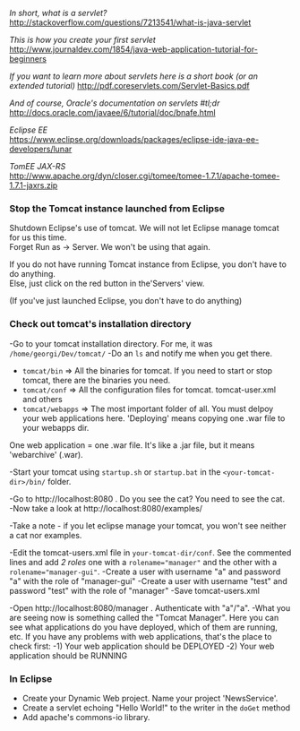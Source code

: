 *In short, what is a servlet?*
http://stackoverflow.com/questions/7213541/what-is-java-servlet

*This is how you create your first servlet*
http://www.journaldev.com/1854/java-web-application-tutorial-for-beginners

*If you want to learn more about servlets here is a short book (or an extended tutorial)*
http://pdf.coreservlets.com/Servlet-Basics.pdf

*And of course, Oracle's documentation on servlets #tl;dr*
http://docs.oracle.com/javaee/6/tutorial/doc/bnafe.html

*Eclipse EE*  
https://www.eclipse.org/downloads/packages/eclipse-ide-java-ee-developers/lunar

*TomEE JAX-RS*  
http://www.apache.org/dyn/closer.cgi/tomee/tomee-1.7.1/apache-tomee-1.7.1-jaxrs.zip

### Stop the Tomcat instance launched from Eclipse
Shutdown Eclipse's use of tomcat. We will not let Eclipse manage tomcat for us this time.  
Forget Run as -> Server. We won't be using that again.

If you do not have running Tomcat instance from Eclipse, you don't have to do anything.  
Else, just click on the red button in the'Servers' view. 

(If you've just launched Eclipse, you don't have to do anything)

### Check out tomcat's installation directory
-Go to your tomcat installation directory. For me, it was `/home/georgi/Dev/tomcat/`
-Do an `ls` and notify me when you get there. 

- `tomcat/bin` => All the binaries for tomcat. If you need to start or stop tomcat, there are the binaries you need.
- `tomcat/conf` => All the configuration files for tomcat. tomcat-user.xml and others
- `tomcat/webapps` => The most important folder of all. You must delpoy your web applications here. 'Deploying' means copying one .war file to your webapps dir.

One web application = one .war file. It's like a .jar file, but it means 'webarchive' (.war).

-Start your tomcat using `startup.sh` or `startup.bat` in the `<your-tomcat-dir>/bin/` folder.

-Go to http://localhost:8080 . Do you see the cat? You need to see the cat.  
-Now take a look at http://localhost:8080/examples/

-Take a note - if you let eclipse manage your tomcat, you won't see neither a cat nor examples.

-Edit the tomcat-users.xml file in `your-tomcat-dir/conf`. See the commented lines and add *2 roles* one with a `rolеname="manager"` and the other with a `rolеname="manager-gui"`.
-Create a user with username "a" and password "a" with the role of "manager-gui"
-Create a user with username "test" and password "test" with the role of "manager"
-Save tomcat-users.xml

-Open http://localhost:8080/manager . Authenticate with "a"/"a".
-What you are seeing now is something called the "Tomcat Manager". Here you can see what applications do you have deployed, which of them are running, etc. If you have any problems with web applications, that's the place to check first:
-1) Your web application should be DEPLOYED
-2) Your web application should be RUNNING

### In Eclipse
- Create your Dynamic Web project. Name your project 'NewsService'.
- Create a servlet echoing "Hello World!" to the writer in the `doGet` method
- Add apache's commons-io library.

